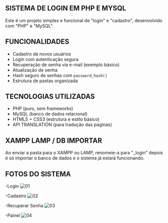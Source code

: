 ##  SISTEMA DE LOGIN EM PHP E MYSQL

Este é um projeto simples e funcional de "login" e "cadastro", desenvolvido com "PHP" e "MySQL".

##  FUNCIONALIDADES

- Cadastro de novos usuários
- Login com autenticação segura
- Recuperação de senha via e-mail (exemplo básico)
- Atualização de senha
- Hash seguro de senhas com `password_hash()`
- Estrutura de pastas organizada

##  TECNOLOGIAS UTILIZADAS

- PHP (puro, sem frameworks)
- MySQL (banco de dados relacional)
- HTML5 + CSS3 (estrutura e estilo básico)
- API TRANSLATION (para tradução das páginas)

##  XAMPP LAMP / DB IMPORTAR

Ao enviar a pasta para o XAMPP ou LAMP, renomeie-a para "_login" depois é só importar o banco de dados e o sistema já estará funcionando.

## FOTOS DO SISTEMA

-Login
![01](https://github.com/user-attachments/assets/2162f243-69a7-4c67-b86e-ee983ebf017e)

-Cadastro
![02](https://github.com/user-attachments/assets/f6cf5e8f-6b89-43f7-94ac-422e3d066151)

-Recuperar Senha
![03](https://github.com/user-attachments/assets/3cde377d-5809-4d81-9443-a5a0e6c66286)

-Painel
![04](https://github.com/user-attachments/assets/d7cfc170-acc4-4b1d-b1bd-6aefcce80c82)

